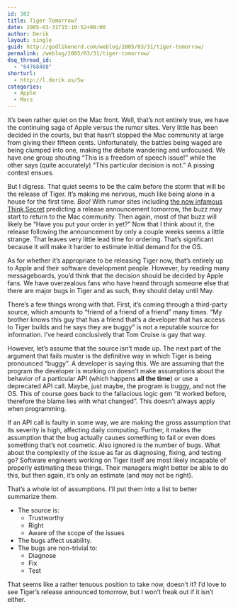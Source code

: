 ```yaml
---
id: 382
title: Tiger Tomorrow?
date: 2005-03-31T15:10:52+00:00
author: Derik
layout: single
guid: http://godlikenerd.com/weblog/2005/03/31/tiger-tomorrow/
permalink: /weblog/2005/03/31/tiger-tomorrow/
dsq_thread_id:
  - "64768408"
shorturl:
  - http://l.derik.us/5w
categories:
  - Apple
  - Macs
---
```

It&#8217;s been rather quiet on the Mac front. Well, that&#8217;s not entirely true, we have the continuing saga of Apple versus the rumor sites. Very little has been decided in the courts, but that hasn&#8217;t stopped the Mac community at large from giving their fifteen cents. Unfortunately, the battles being waged are being clumped into one, making the debate wandering and unfocused. We have one group shouting &#8220;This is a freedom of speech issue!&#8221; while the other says (quite accurately) &#8220;This particular decision is not.&#8221; A pissing contest ensues.

But I digress. That quiet seems to be the calm before the storm that will be the release of Tiger. It&#8217;s making me nervous, much like being alone in a house for the first time. _Boo!_ With rumor sites including [the now infamous Think Secret](http://www.thinksecret.com) predicting a release announcement tomorrow, the buzz may start to return to the Mac community. Then again, most of that buzz will likely be &#8220;Have you put your order in yet?&#8221; Now that I think about it, the release following the announcement by only a couple weeks seems a little strange. That leaves very little lead time for ordering. That&#8217;s significant because it will make it harder to estimate initial demand for the OS.

As for whether it&#8217;s appropriate to be releasing Tiger now, that&#8217;s entirely up to Apple and their software development people. However, by reading many messageboards, you&#8217;d think that the decision should be decided by Apple fans. We have overzealous fans who have heard through someone else that there are major bugs in Tiger and as such, they should delay until May.

There&#8217;s a few things wrong with that. First, it&#8217;s coming through a third-party source, which amounts to &#8220;friend of a friend of a friend&#8221; many times. &#8220;My brother knows this guy that has a friend that&#8217;s a developer that has access to Tiger builds and he says they are buggy&#8221; is not a reputable source for information. I&#8217;ve heard conclusively that Tom Cruise is gay that way.

However, let&#8217;s assume that the source isn&#8217;t made up. The next part of the argument that fails muster is the definitive way in which Tiger is being pronounced &#8220;buggy&#8221;. A developer is saying this. We are assuming that the program the developer is working on doesn&#8217;t make assumptions about the behavior of a particular API (which happens **all the time**) or use a deprecated API call. Maybe, just maybe, the program is buggy, and not the OS. This of course goes back to the fallacious logic gem &#8220;it worked before, therefore the blame lies with what changed&#8221;. This doesn&#8217;t always apply when programming.

If an API call is faulty in some way, we are making the gross assumption that its severity is high, affecting daily computing. Further, it makes the assumption that the bug actually causes something to fail or even does something that&#8217;s not cosmetic. Also ignored is the number of bugs. What about the complexity of the issue as far as diagnosing, fixing, and testing go? Software engineers working on Tiger itself are most likely incapable of properly estimating these things. Their managers might better be able to do this, but then again, it&#8217;s only an estimate (and may not be right).

That&#8217;s a whole lot of assumptions. I&#8217;ll put them into a list to better summarize them.

  * The source is: 
      * Trustworthy
      * Right
      * Aware of the scope of the issues
  * The bugs affect usability.
  * The bugs are non-trivial to: 
      * Diagnose
      * Fix
      * Test

That seems like a rather tenuous position to take now, doesn&#8217;t it? I&#8217;d love to see Tiger&#8217;s release announced tomorrow, but I won&#8217;t freak out if it isn&#8217;t either.